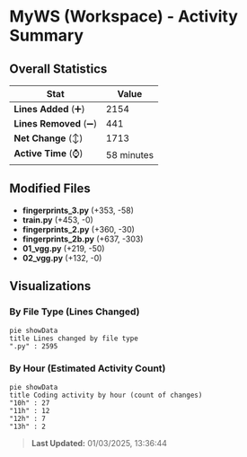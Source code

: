 # MyWS (Workspace) - Activity Summary 

## Overall Statistics

| Stat                   | Value                                                             |
| ---------------------- | ----------------------------------------------------------------- |
| **Lines Added** (➕)   | 2154                                          |
| **Lines Removed** (➖) | 441                                        |
| **Net Change** (↕)    | 1713                |
| **Active Time** (⌚)   | 58 minutes |


## Modified Files
- **fingerprints_3.py** (+353, -58)
- **train.py** (+453, -0)
- **fingerprints_2.py** (+360, -30)
- **fingerprints_2b.py** (+637, -303)
- **01_vgg.py** (+219, -50)
- **02_vgg.py** (+132, -0)

## Visualizations

### By File Type (Lines Changed)

```mermaid
pie showData
title Lines changed by file type
".py" : 2595
```

### By Hour (Estimated Activity Count)

```mermaid
pie showData
title Coding activity by hour (count of changes)
"10h" : 27
"11h" : 12
"12h" : 7
"13h" : 2
```


> **Last Updated:** 01/03/2025, 13:36:44